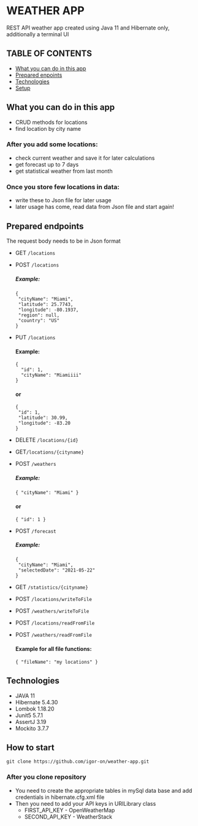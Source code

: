 # WEATHER APP

REST API weather app created using Java 11 and Hibernate only, additionally a terminal UI

## TABLE OF CONTENTS

* [What you can do in this app](#what-you-can-do)
* [Prepared enpoints](#prepared-endpoints)
* [Technologies](#technologies)
* [Setup](#setup)

## What you can do in this app

* CRUD methods for locations
* find location by city name

### After you add some locations:

* check current weather and save it for later calculations
* get forecast up to 7 days
* get statistical weather from last month

### Once you store few locations in data:

* write these to Json file for later usage
* later usage has come, read data from Json file and start again!

## Prepared endpoints

The request body needs to be in Json format

* GET `/locations`
* POST `/locations`
  ##### Example:
   ```
  {
    "cityName": "Miami",
    "latitude": 25.7743,
    "longitude": -80.1937,
    "region": null,
    "country": "US"
  }
   ```
* PUT `/locations`
  #### Example:
  ```  
  {                             
    "id": 1,        
    "cityName": "Miamiiii"
  }        
  ```     
  #### or
  ```                       
  {                         
   "id": 1,              
   "latitude": 30.99,
   "longitude": -83.20  
  }                         
  ```  
* DELETE `/locations/{id}`
* GET`/locations/{cityname}`
* POST `/weathers`
  ##### Example:
   ```
  { "cityName": "Miami" }
   ```
  #### or
   ```
  { "id": 1 }
   ```

* POST `/forecast`
  ##### Example:
   ```
  {
    "cityName": "Miami",
    "selectedDate": "2021-05-22"
  }
  ```
* GET `/statistics/{cityname}`
* POST `/locations/writeToFile`
* POST `/weathers/writeToFile`
* POST `/locations/readFromFile`
* POST `/weathers/readFromFile`

  #### Example for all file functions:
   ```
  { "fileName": "my locations" }
   ```

## Technologies

* JAVA 11
* Hibernate 5.4.30
* Lombok 1.18.20
* Junit5 5.7.1
* AssertJ 3.19
* Mockito 3.7.7

## How to start

```
git clone https://github.com/igor-on/weather-app.git
```

### After you clone repository

* You need to create the appropriate tables in mySql data base and add credentials in hibernate.cfg.xml file
* Then you need to add your API keys in URILibrary class
    * FIRST_API_KEY - OpenWeatherMap
    * SECOND_API_KEY - WeatherStack 